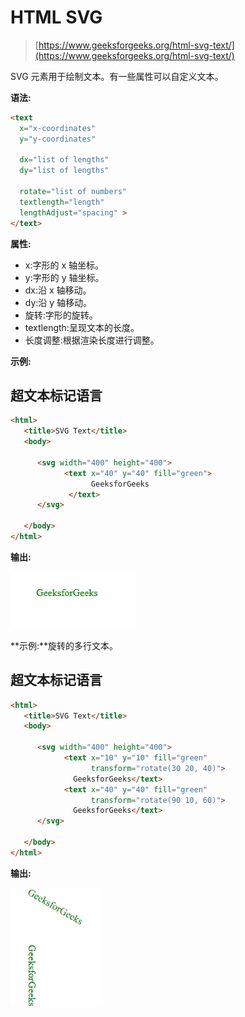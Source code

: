 # HTML SVG

> [https://www.geeksforgeeks.org/html-svg-text/](https://www.geeksforgeeks.org/html-svg-text/)

SVG <text>元素用于绘制文本。有一些属性可以自定义文本。</text>

**语法:**

```html
<text
  x="x-coordinates"
  y="y-coordinates"

  dx="list of lengths"
  dy="list of lengths"

  rotate="list of numbers"
  textlength="length"
  lengthAdjust="spacing" >
</text>
```

**属性:**

*   x:字形的 x 轴坐标。
*   y:字形的 y 轴坐标。
*   dx:沿 x 轴移动。
*   dy:沿 y 轴移动。
*   旋转:字形的旋转。
*   textlength:呈现文本的长度。
*   长度调整:根据渲染长度进行调整。

**示例:**

## 超文本标记语言

```html
<html>
   <title>SVG Text</title>
   <body>

      <svg width="400" height="400">
            <text x="40" y="40" fill="green">
                  GeeksforGeeks
             </text>
      </svg>

   </body>
</html>
```

**输出:**

![](img/b33c83ed946f53a2a7708703a08d2d28.png)

**示例:**旋转的多行文本。

## 超文本标记语言

```html
<html>
   <title>SVG Text</title>
   <body>

      <svg width="400" height="400">
            <text x="10" y="10" fill="green"
                  transform="rotate(30 20, 40)">
              GeeksforGeeks</text>
            <text x="40" y="40" fill="green"
                  transform="rotate(90 10, 60)">
              GeeksforGeeks</text>
      </svg>

   </body>
</html>
```

**输出:**

![](img/2e71208be14801c04dff8039579ec315.png)